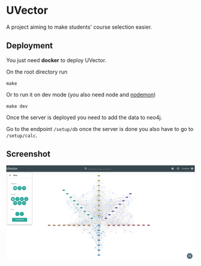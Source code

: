 # UVector
A project aiming to make students' course selection easier.

## Deployment

You just need **docker** to deploy UVector.

On the root directory run

    make

Or to run it on dev mode (you also need node and [nodemon](https://github.com/remy/nodemon))

    make dev

Once the server is deployed you need to add the data to neo4j.

Go to the endpoint ```/setup/db``` once the server is done you also have to go to  ```/setup/calc```.

## Screenshot

![Home](screenshots/home.png)
